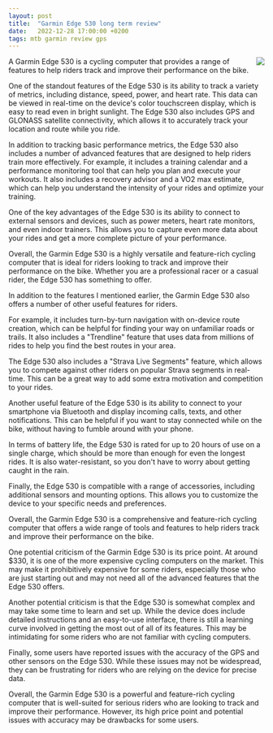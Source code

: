 ```yaml
---
layout: post
title:  "Garmin Edge 530 long term review"
date:   2022-12-28 17:00:00 +0200
tags: mtb garmin review gps
---
```


<a href='{{ site.constants[0].wsib }}/Garmin%20Edge%20500'><img style="float: right;" src="https://i.imgur.com/lOxfl7fm.jpg?1"></a>
A Garmin Edge 530 is a cycling computer that provides a range of features to help riders track and improve their performance on the bike.

One of the standout features of the Edge 530 is its ability to track a variety of metrics, including distance, speed, power, and heart rate. This data can be viewed in real-time on the device's color touchscreen display, which is easy to read even in bright sunlight. The Edge 530 also includes GPS and GLONASS satellite connectivity, which allows it to accurately track your location and route while you ride.

In addition to tracking basic performance metrics, the Edge 530 also includes a number of advanced features that are designed to help riders train more effectively. For example, it includes a training calendar and a performance monitoring tool that can help you plan and execute your workouts. It also includes a recovery advisor and a VO2 max estimate, which can help you understand the intensity of your rides and optimize your training.

One of the key advantages of the Edge 530 is its ability to connect to external sensors and devices, such as power meters, heart rate monitors, and even indoor trainers. This allows you to capture even more data about your rides and get a more complete picture of your performance.

Overall, the Garmin Edge 530 is a highly versatile and feature-rich cycling computer that is ideal for riders looking to track and improve their performance on the bike. Whether you are a professional racer or a casual rider, the Edge 530 has something to offer.

In addition to the features I mentioned earlier, the Garmin Edge 530 also offers a number of other useful features for riders.

For example, it includes turn-by-turn navigation with on-device route creation, which can be helpful for finding your way on unfamiliar roads or trails. It also includes a "Trendline" feature that uses data from millions of rides to help you find the best routes in your area.

The Edge 530 also includes a "Strava Live Segments" feature, which allows you to compete against other riders on popular Strava segments in real-time. This can be a great way to add some extra motivation and competition to your rides.

Another useful feature of the Edge 530 is its ability to connect to your smartphone via Bluetooth and display incoming calls, texts, and other notifications. This can be helpful if you want to stay connected while on the bike, without having to fumble around with your phone.

In terms of battery life, the Edge 530 is rated for up to 20 hours of use on a single charge, which should be more than enough for even the longest rides. It is also water-resistant, so you don't have to worry about getting caught in the rain.

Finally, the Edge 530 is compatible with a range of accessories, including additional sensors and mounting options. This allows you to customize the device to your specific needs and preferences.

Overall, the Garmin Edge 530 is a comprehensive and feature-rich cycling computer that offers a wide range of tools and features to help riders track and improve their performance on the bike.

One potential criticism of the Garmin Edge 530 is its price point. At around $330, it is one of the more expensive cycling computers on the market. This may make it prohibitively expensive for some riders, especially those who are just starting out and may not need all of the advanced features that the Edge 530 offers.

Another potential criticism is that the Edge 530 is somewhat complex and may take some time to learn and set up. While the device does include detailed instructions and an easy-to-use interface, there is still a learning curve involved in getting the most out of all of its features. This may be intimidating for some riders who are not familiar with cycling computers.

Finally, some users have reported issues with the accuracy of the GPS and other sensors on the Edge 530. While these issues may not be widespread, they can be frustrating for riders who are relying on the device for precise data.

Overall, the Garmin Edge 530 is a powerful and feature-rich cycling computer that is well-suited for serious riders who are looking to track and improve their performance. However, its high price point and potential issues with accuracy may be drawbacks for some users.